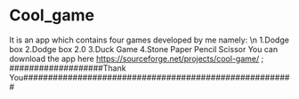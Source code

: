 # Cool_game
It is an app which contains four games developed by me namely: \n
1.Dodge box
2.Dodge box 2.0
3.Duck Game
4.Stone Paper Pencil Scissor
You can download the app here https://sourceforge.net/projects/cool-game/ ;
###################Thank You#######################################################
